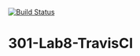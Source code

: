 [![Build Status](https://travis-ci.org/jnirwin91/Lab8.png?branch=master)](https://travis-ci.org/jnirwin91/Lab8)

# 301-Lab8-TravisCI
